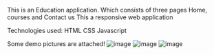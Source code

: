 This is an Education application.
Which consists of three pages 
Home, courses and Contact us
This a responsive web application

Technologies used:
HTML
CSS
Javascript

Some demo pictures are attached!
![image](https://github.com/abhiritgit/EdTech-StudyPoint/assets/135150928/739944b6-c009-4847-b5e4-1ba4af07d8a3)
![image](https://github.com/abhiritgit/EdTech-StudyPoint/assets/135150928/bfe3ad69-8daa-49fb-9c0a-4e463f4a51ba)
![image](https://github.com/abhiritgit/EdTech-StudyPoint/assets/135150928/eca2138e-f964-44fb-9421-266705059d6a)


